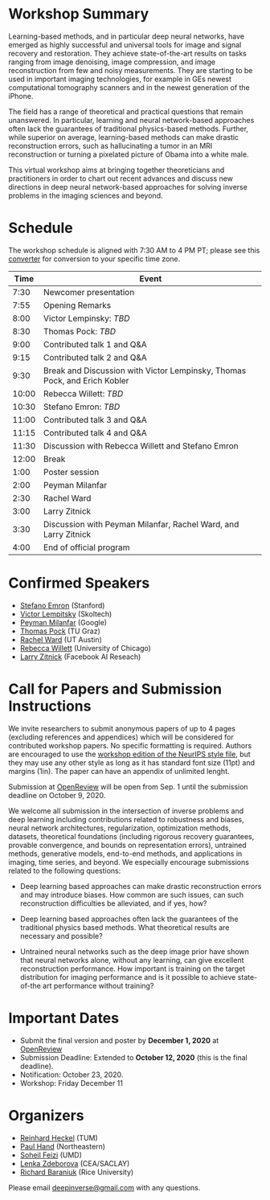 # Workshop Summary

Learning-based methods, and in particular deep neural networks, have emerged as highly successful and universal tools for image and signal recovery and restoration. They achieve state-of-the-art results on tasks ranging from image denoising, image compression, and image reconstruction from few and noisy measurements. They are starting to be used in important imaging technologies, for example in GEs newest computational tomography scanners and in the newest generation of the iPhone.

The field has a range of theoretical and practical questions that remain unanswered. In particular, learning and neural network-based approaches often lack the guarantees of traditional physics-based methods. Further, while superior on average, learning-based methods can make drastic reconstruction errors, such as hallucinating a tumor in an MRI reconstruction or turning a pixelated picture of Obama into a white male.

This virtual workshop aims at bringing together theoreticians and practitioners in order to chart out recent advances and discuss new directions in deep neural network-based approaches for solving inverse problems in the imaging sciences and beyond.


# Schedule

The workshop schedule is aligned with 7:30 AM to 4 PM PT; please see this [converter](https://www.timeanddate.com/worldclock/fixedtime.html?msg=Deep+Inverse+Workshop&iso=20201211T0730&p1=256&ah=8&am=30) for conversion to your specific time zone.


| Time | Event |
| --- | --- |
| 7:30 | Newcomer presentation |
| 7:55 | Opening Remarks |
| 8:00 | Victor Lempinsky: *TBD* |
| 8:30 | Thomas Pock: *TBD* |
| 9:00 | Contributed talk 1 and Q&A |
| 9:15 | Contributed talk 2 and Q&A |
| 9:30 | Break and Discussion with Victor Lempinsky, Thomas Pock, and Erich Kobler |
| 10:00 | Rebecca Willett: *TBD* |
| 10:30 | Stefano Emron: *TBD* |
| 11:00 | Contributed talk 3 and Q&A |
| 11:15 | Contributed talk 4 and Q&A |
| 11:30 | Discussion with Rebecca Willett and Stefano Emron |
| 12:00 | Break  |
| 1:00 |  Poster session |
| 2:00 |  Peyman Milanfar |
| 2:30 | Rachel Ward |
| 3:00 | Larry Zitnick |
| 3:30 | Discussion with Peyman Milanfar, Rachel Ward, and Larry Zitnick |
| 4:00 | End of official program |




# Confirmed Speakers

- [Stefano Emron](https://cs.stanford.edu/~ermon/) (Stanford)
- [Victor Lempitsky](http://sites.skoltech.ru/compvision/members/vilem/) (Skoltech)
- [Peyman Milanfar](https://sites.google.com/view/milanfarhome/) (Google)
- [Thomas Pock](https://www.tugraz.at/institute/icg/research/team-pock/people/pock/) (TU Graz)
- [Rachel Ward](https://www.oden.utexas.edu/people/1143/) (UT Austin)
- [Rebecca Willett](https://voices.uchicago.edu/willett/) (University of Chicago)
- [Larry Zitnick](http://larryzitnick.org/) (Facebook AI Reseach)


# Call for Papers and Submission Instructions

We invite researchers to submit anonymous papers of up to 4 pages (excluding references and appendices) which will be considered for contributed workshop papers. No specific formatting is required. Authors are encouraged to use the [workshop edition of the NeurIPS style file](https://deep-inverse.org/downloads/NeurIPSDeepInverseStyle.zip), but they may use any other style as long as it has standard font size (11pt) and margins (1in). The paper can have an appendix of unlimited lenght.

Submission at [OpenReview](https://openreview.net/group?id=NeurIPS.cc/2020/Workshop/Deep_Inverse) will be open from Sep. 1 until the submission deadline on October 9, 2020.

We welcome all submission in the intersection of inverse problems and deep learning including contributions related to robustness and biases, neural network architectures, regularization, optimization methods, datasets, theoretical foundations (including rigorous recovery guarantees, provable convergence, and bounds on representation errors),  untrained methods, generative models, end-to-end methods, and applications in imaging, time series, and beyond. We especially encourage submissions related to the following questions:

- Deep learning based approaches can make drastic reconstruction errors and may introduce biases. How common are such issues, can such reconstruction difficulties be alleviated, and if yes, how? 

- Deep learning based approaches often lack the guarantees of the traditional physics based methods. What theoretical results are necessary and possible?

- Untrained neural networks such as the deep image prior have shown that neural networks alone, without any learning, can give excellent reconstruction performance. How important is training on the target distribution for imaging performance and is it possible to achieve state-of-the art performance without training?

# Important Dates
- Submit the final version and poster by **December 1, 2020** at [OpenReview](https://openreview.net/group?id=NeurIPS.cc/2020/Workshop/Deep_Inverse)
- Submission Deadline: Extended to **October 12, 2020** (this is the final deadline).
- Notification: October 23, 2020.
- Workshop: Friday December 11

# Organizers
- [Reinhard Heckel](http://www.reinhardheckel.com/) (TUM)
- [Paul Hand](http://khoury.northeastern.edu/home/hand/) (Northeastern)
- [Soheil Feizi](https://www.cs.umd.edu/~sfeizi/) (UMD)
- [Lenka Zdeborova](http://artax.karlin.mff.cuni.cz/~zdebl9am/) (CEA/SACLAY)
- [Richard Baraniuk](http://richb.rice.edu/) (Rice University)

Please email [deepinverse@gmail.com](mailto:deepinverse@gmail.com) with any questions.
